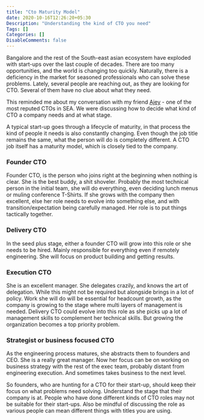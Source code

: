 ```yaml
---
title: "Cto Maturity Model"
date: 2020-10-16T12:26:20+05:30
Description: "Understanding the kind of CTO you need"
Tags: []
Categories: []
DisableComments: false
---
```

Bangalore and the rest of the South-east asian ecosystem have exploded with start-ups over the last couple of decades. There are too many opportunities, and the world is changing too quickly. Naturally, there is a deficiency in the market for seasoned professionals who can solve these problems. Lately, several people are reaching out, as they are looking for CTO. Several of them have no clue about what they need.

This reminded me about my conversation with my friend [Ajey](https://twitter.com/AjeyGore) - one of the most reputed CTOs in SEA. We were discussing how to decide what kind of CTO a company needs and at what stage.

A typical start-up goes through a lifecycle of maturity, in that process the kind of people it needs is also constantly changing. Even though the job title remains the same, what the person will do is completely different. A CTO job itself has a maturity model, which is closely tied to the company.

### Founder CTO

Founder CTO, is the person who joins right at the beginning when nothing is clear. She is the best buddy, a shit shoveler. Probably the most technical person in the initial team, she will do everything, even deciding lunch menus or muling conference T-Shirts.
If she grows with the company then excellent, else her role needs to evolve into something else, and with transition/expectation being carefully managed. Her role is to put things tactically together.

### Delivery CTO

In the seed plus stage, either a founder CTO will grow into this role or she needs to be hired. Mainly responsible for everything even if remotely engineering. She will focus on product building and getting results.

### Execution CTO

She is an excellent manager. She delegates crazily, and knows the art of delegation. While this might not be required but alongside brings in a lot of policy. Work she will do will be essential for headcount growth, as the company is growing to the stage where multi layers of management is needed. Delivery CTO could evolve into this role as she picks up a lot of management skills to complement her technical skills. But growing the organization becomes a top priority problem.

### Strategist or business focused CTO

As the engineering process matures, she abstracts them to founders and CEO. She is a really great manager. Now her focus can be on working on business strategy with the rest of the exec team, probably distant from engineering execution. And sometimes takes business to the next level.


So founders, who are hunting for a CTO for their start-up, should keep their focus on what problems need solving. Understand the stage that their company is at. People who have done different kinds of CTO roles may not be suitable for their start-ups. Also be mindful of discussing the role as various people can mean different things with titles you are using.
